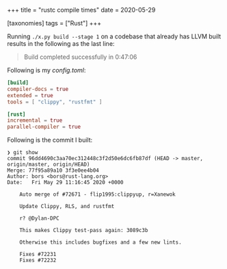 +++
title = "rustc compile times"
date = 2020-05-29

[taxonomies]
tags = ["Rust"]
+++

Running `./x.py build --stage 1` on a codebase that already has LLVM
built results in the following as the last line:

> Build completed successfully in 0:47:06

Following is my *config.toml*:

```toml
[build]
compiler-docs = true
extended = true
tools = [ "clippy", "rustfmt" ]

[rust]
incremental = true
parallel-compiler = true
```

Following is the commit I built:

```
❯ git show
commit 96dd4690c3aa70ec312448c3f2d50e6dc6fb87df (HEAD -> master, origin/master, origin/HEAD)
Merge: 77f95a89a10 3f3e0ee4b04
Author: bors <bors@rust-lang.org>
Date:   Fri May 29 11:16:45 2020 +0000

    Auto merge of #72671 - flip1995:clippyup, r=Xanewok

    Update Clippy, RLS, and rustfmt

    r? @Dylan-DPC

    This makes Clippy test-pass again: 3089c3b

    Otherwise this includes bugfixes and a few new lints.

    Fixes #72231
    Fixes #72232
```
